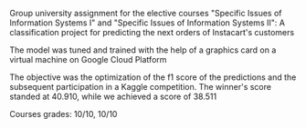 Group university assignment for the elective courses "Specific Issues of Information Systems I" and "Specific Issues of Information Systems II": A classification project for predicting the next orders of Instacart's customers

The model was tuned and trained with the help of a graphics card on a virtual machine on Google Cloud Platform

The objective was the optimization of the f1 score of the predictions and the subsequent participation in a Kaggle competition. The winner's score standed at 40.910, while we achieved a score of 38.511

Courses grades: 10/10, 10/10
